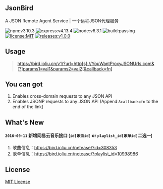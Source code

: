 ## JsonBird
A JSON Remote Agent Service | 一个远程JSON代理服务

![npm:v3.10.3](https://img.shields.io/badge/npm-v3.10.3-blue.svg)
![express:v4.13.4](https://img.shields.io/badge/express-v4.13.4-blue.svg)
![node:v6.3.1](https://img.shields.io/badge/node-v6.3.1-blue.svg)
![build:passing](https://img.shields.io/badge/build-passing-green.svg)
[![license:MIT](https://img.shields.io/badge/license-MIT-green.svg)](/License)
[![releases:v1.0.0](https://img.shields.io/badge/releases-v1.0.0-blue.svg)](https://github.com/xCss/JsonBird/releases)


## Usage
> https://bird.ioliu.cn/v1/?url=http[s]://YouWantProxyJSONUrls.com&[?]params1=val1&params2=val2[&callback=fn]

## You can got
1. Enables cross-domain requests to any JSON API
2. Enables JSONP requests to any JSON API (Append `&callback=fn` to the end of the link)

## What's New
#### `2016-09-11`  新增网易云音乐接口 (`id[歌曲id]` or `playlist_id[歌单id]`二选一)  
1. 歌曲信息：https://bird.ioliu.cn/netease/?id=308353   
2. 歌单信息：https://bird.ioliu.cn/netease/?playlist_id=10998986   

## License

[MIT License](/License)
